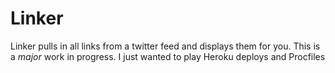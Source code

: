 # Linker

Linker pulls in all links from a twitter feed and displays them for you. This is a _major_ work in progress. I just wanted to play Heroku deploys and Procfiles


